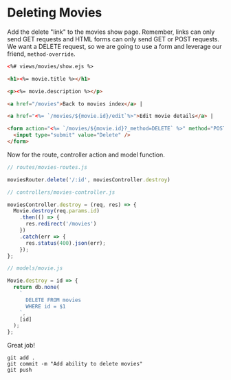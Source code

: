 # Deleting Movies

Add the delete "link" to the movies show page. Remember, links can only send GET requests and HTML forms can only send GET or POST requests. We want a DELETE request, so we are going to use a form and leverage our friend, `method-override`.

```html
<%# views/movies/show.ejs %>

<h1><%= movie.title %></h1>

<p><%= movie.description %></p>

<a href="/movies">Back to movies index</a> |

<a href="<%= `/movies/${movie.id}/edit`%>">Edit movie details</a> |

<form action="<%= `/movies/${movie.id}?_method=DELETE` %>" method="POST">
  <input type="submit" value="Delete" />
</form>
```

Now for the route, controller action and model function.

```javascript
// routes/movies-routes.js

moviesRouter.delete('/:id', moviesController.destroy)
```

```javascript
// controllers/movies-controller.js

moviesController.destroy = (req, res) => {
  Movie.destroy(req.params.id)
    .then(() => {
      res.redirect('/movies')
    })
    .catch(err => {
      res.status(400).json(err);
    });
};
```

```javascript
// models/movie.js

Movie.destroy = id => {
  return db.none(
    `
      DELETE FROM movies
      WHERE id = $1
    `,
    [id]
  );
};
```

Great job!

```
git add .
git commit -m "Add ability to delete movies"
git push
```
